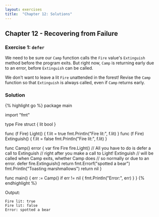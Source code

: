 ```yaml
---
layout: exercises
title:  "Chapter 12: Solutions"
---
```


## Chapter 12 - Recovering from Failure

### Exercise 1: `defer`

We need to be sure our `Camp` function calls the `Fire` value's `Extinguish` method before the program exits. But right now, `Camp` is returning early due to an error, before `Extinguish` can be called.

We don't want to leave a lit `Fire` unattended in the forest! Revise the `Camp` function so that `Extinguish` is always called, even if `Camp` returns early.

### Solution

{% highlight go %}
package main

import "fmt"

type Fire struct {
	lit bool
}

func (f Fire) Light() {
	f.lit = true
	fmt.Println("Fire lit:", f.lit)
}
func (f Fire) Extinguish() {
	f.lit = false
	fmt.Println("Fire lit:", f.lit)
}

func Camp() error {
	var fire Fire
	fire.Light()
	// All you have to do is defer a call to Extinguish
	// right after you make a call to Light! Extinguish
	// will be called when Camp exits, whether Camp does
	// so normally or due to an error.
	defer fire.Extinguish()
	return fmt.Errorf("spotted a bear")
	fmt.Println("Toasting marshmallows")
	return nil
}

func main() {
	err := Camp()
	if err != nil {
		fmt.Println("Error:", err)
	}
}
{% endhighlight %}

Output:

``` text
Fire lit: true
Fire lit: false
Error: spotted a bear
```
